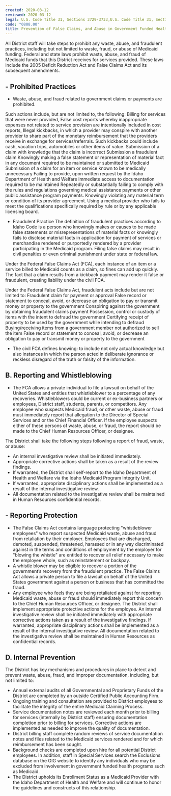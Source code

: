 ```yaml
---
created: 2020-03-12
reviewed: 2020-03-12
legal: U.S. Code Title 31, Sections 3729-3733,U.S. Code Title 31, Sections 3801-3812,U.S. Code Title 18, Section 287,Idaho Code § 56-209h
code: "0808.00"
title: Prevention of False Claims, and Abuse in Government Funded Health Programs
---
```


All District staff will take steps to prohibit any waste, abuse, and fraudulent practices, including but not limited to
waste, fraud, or abuse of Medicaid funding. Federal and state laws prohibit waste, abuse, and fraud of Medicaid
funds that this District receives for services provided. These laws include the 2005 Deficit Reduction Act and False
Claims Act and its subsequent amendments.

## - Prohibited Practices

- Waste, abuse, and fraud related to government claims or payments are prohibited.

Such actions include, but are not limited to, the following:
Billing for services that were never provided,
False cost reports whereby inappropriate expenses not related to service provision are
intentionally included in cost reports,
Illegal kickbacks, in which a provider may conspire with another provider to share part of the
monetary reimbursement that the providers receive in exchange for services/referrals. Such
kickbacks could include cash, vacation trips, automobiles or other items of value.
Submission of a claim with knowledge that the claim is incorrect
Submission a fraudulent claim
Knowingly making a false statement or representation of material fact in any document required to
be maintained or submitted to Medicaid
Submission of a claim for an item or service known to be medically unnecessary
Failing to provide, upon written request by the Idaho Department of Health and Welfare
immediate access to documentation required to be maintained
Repeatedly or substantially failing to comply with the rules and regulations governing medical
assistance payments or other public assistance program payments.
Knowingly violating any material term or condition of its provider agreement.
Using a medical provider who fails to meet the qualifications specifically required by rule or by any
applicable licensing board.

- Fraudulent Practice
The definition of fraudulent practices according to Idaho Code is a person who knowingly makes or
causes to be made false statements or misrepresentations of material facts or knowingly fails to disclose
material facts in application for payment of services or merchandise rendered or purportedly rendered
by a provider participating in the Medicaid program. Filing false claims may result in civil penalties or
even criminal punishment under state or federal law.

Under the Federal False Claims Act (FCA), each instance of an item or a service billed to Medicaid counts
as a claim, so fines can add up quickly. The fact that a claim results from a kickback payment may render
it false or fraudulent, creating liability under the civil FCA.

Under the Federal False Claims Act, fraudulent acts include but are not limited to:
Fraudulent claim for payment or approval
False record or statement to conceal, avoid, or decrease an obligation to pay or transmit money or
property to the government
Conspiring against the government by obtaining fraudulent claims payment
Possession, control or custody of items with the intent to defraud the government
Certifying receipt of property to be used by the government while intending to defraud
Buying/receiving items from a government member not authorized to sell the item
False record or statement to conceal, avoid, or decrease an obligation to pay or transmit money or
property to the government

- The civil FCA defines knowing:
to include not only actual knowledge but also instances in which the person acted in deliberate
ignorance or reckless disregard of the truth or falsity of the information.

## B. Reporting and Whistleblowing

- The FCA allows a private individual to file a lawsuit on behalf of the United States and entitles that
whistleblower to a percentage of any recoveries. Whistleblowers could be current or ex-business
partners or employees, District staff, students, parents, or competitors. Any employee who suspects
Medicaid fraud, or other waste, abuse or fraud must immediately report that allegation to the Director of
Special Services and or the Chief Financial Officer. If the employee suspects either of these persons of
waste, abuse, or fraud, the report should be made to the Chief Human Resources Officer, or designee.

The District shall take the following steps following a report of fraud, waste, or abuse:

- An internal investigative review shall be initiated immediately.
- Appropriate corrective actions shall be taken as a result of the review findings.
- If warranted, the District shall self-report to the Idaho Department of Health and Welfare via the
Idaho Medicaid Program Integrity Unit.
- If warranted, appropriate disciplinary actions shall be implemented as a result of the internal
investigative review.
- All documentation related to the investigative review shall be maintained in Human Resources
confidential records.

## - Reporting Protection

- The False Claims Act contains language protecting "whistleblower employees" who report suspected
Medicaid waste, abuse and fraud from retaliation by their employer. Employees that are discharged,
demoted, suspended, threatened, harassed or in any way discriminated against in the terms and
conditions of employment by the employer for "blowing the whistle" are entitled to recover all relief
necessary to make the employee whole, such as reinstatement or backpay.
- A whistle blower may be eligible to recover a portion of the government’s recovery from the fraudulent
practice. The False Claims Act allows a private person to file a lawsuit on behalf of the United States
government against a person or business that has committed the fraud.
- Any employee who feels they are being retaliated against for reporting Medicaid waste, abuse or fraud
should immediately report this concern to the Chief Human Resources Officer, or designee. The District
shall implement appropriate protective actions for the employee. An internal investigative review shall
be initiated immediately with appropriate corrective actions taken as a result of the investigative
findings. If warranted, appropriate disciplinary actions shall be implemented as a result of the internal
investigative review. All documentation related to the investigative review shall be maintained in Human
Resources as confidential records.

## D. Internal Prevention

The District has key mechanisms and procedures in place to detect and prevent waste, abuse, fraud, and
improper documentation, including, but not limited to:

- Annual external audits of all Governmental and Proprietary Funds of the District are completed by an
outside Certified Public Accounting Firm.
- Ongoing training and consultation are provided to District employees to facilitate the integrity of the
entire Medicaid Claiming Process.
- Service documentation notes are reviewed each month prior to billing for services (internally by District
staff) ensuring documentation completion prior to billing for services. Corrective actions are
implemented as needed to improve the quality of documentation.
- District billing staff complete random reviews of service documentation notes and files related to the
Medicaid services rendered and for which reimbursement has been sought.
- Background checks are completed upon hire for all potential District employees. In addition, staff in
Special Services search the Exclusions database on the OIG website to identify any individuals who may
be excluded from involvement in government funded health programs such as Medicaid.
- The District upholds its Enrollment Status as a Medicaid Provider with the Idaho Department of Health
and Welfare and will continue to honor the guidelines and constructs of this relationship.

